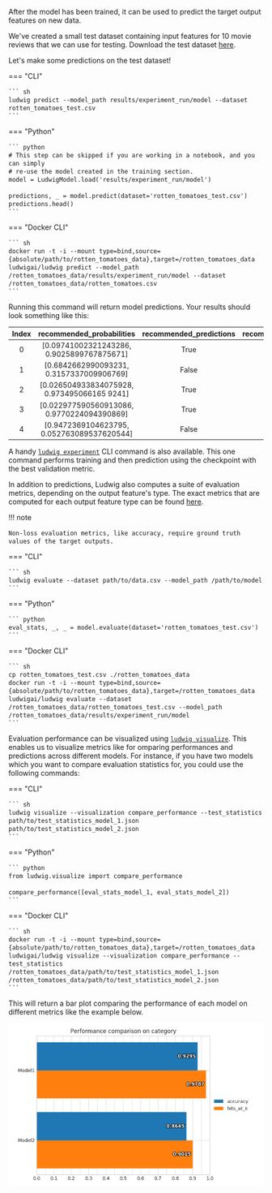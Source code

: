 After the model has been trained, it can be used to predict the target output features on new data.

We've created a small test dataset containing input features for 10 movie reviews that we can use for testing. Download the test dataset [here](./../data/rotten_tomatoes_test.csv).

Let's make some predictions on the test dataset!

=== "CLI"

    ``` sh
    ludwig predict --model_path results/experiment_run/model --dataset rotten_tomatoes_test.csv
    ```

=== "Python"

    ``` python
    # This step can be skipped if you are working in a notebook, and you can simply
    # re-use the model created in the training section.
    model = LudwigModel.load('results/experiment_run/model')

    predictions, _ = model.predict(dataset='rotten_tomatoes_test.csv')
    predictions.head()
    ```

=== "Docker CLI"

    ``` sh
    docker run -t -i --mount type=bind,source={absolute/path/to/rotten_tomatoes_data},target=/rotten_tomatoes_data ludwigai/ludwig predict --model_path /rotten_tomatoes_data/results/experiment_run/model --dataset /rotten_tomatoes_data/rotten_tomatoes.csv
    ```

Running this command will return model predictions. Your results should look something like this:

| Index |          recommended_probabilities          | recommended_predictions | recommended_probabilities_False | recommended_probabilities_True | recommended_probability |
| :---: | :-----------------------------------------: | :---------------------: | :-----------------------------: | :----------------------------: | :---------------------: |
|   0   |  [0.09741002321243286, 0.9025899767875671]  |          True           |            0.097410             |            0.902590            |        0.902590         |
|   1   |  [0.6842662990093231, 0.3157337009906769]   |          False          |            0.684266             |            0.315734            |        0.684266         |
|   2   | [0.026504933834075928, 0.973495066165 9241] |          True           |            0.026505             |            0.973495            |        0.973495         |
|   3   | [0.022977590560913086, 0.9770224094390869]  |          True           |            0.022978             |            0.977022            |        0.977022         |
|   4   | [0.9472369104623795, 0.052763089537620544]  |          False          |            0.947237             |            0.052763            |        0.947237         |

A handy [`ludwig experiment`](../../user_guide/api/LudwigModel/#experiment) CLI command is also available. This one command performs training and then prediction using the checkpoint with the best validation metric.

In addition to predictions, Ludwig also computes a suite of evaluation metrics, depending on the output feature's type.
The exact metrics that are computed for each output feature type can be found [here](../../configuration/features/supported_data_types).

!!! note

    Non-loss evaluation metrics, like accuracy, require ground truth values of the target outputs.

=== "CLI"

    ``` sh
    ludwig evaluate --dataset path/to/data.csv --model_path /path/to/model
    ```

=== "Python"

    ``` python
    eval_stats, _, _ = model.evaluate(dataset='rotten_tomatoes_test.csv')
    ```

=== "Docker CLI"

    ``` sh
    cp rotten_tomatoes_test.csv ./rotten_tomatoes_data
    docker run -t -i --mount type=bind,source={absolute/path/to/rotten_tomatoes_data},target=/rotten_tomatoes_data ludwigai/ludwig evaluate --dataset /rotten_tomatoes_data/rotten_tomatoes_test.csv --model_path /rotten_tomatoes_data/results/experiment_run/model
    ```

Evaluation performance can be visualized using [`ludwig visualize`](../../user_guide/api/visualization/). This enables us to visualize metrics like for omparing performances and predictions across different models. For instance, if you have two models which you want to compare evaluation statistics for, you could use the following commands:

=== "CLI"

    ``` sh
    ludwig visualize --visualization compare_performance --test_statistics path/to/test_statistics_model_1.json path/to/test_statistics_model_2.json
    ```

=== "Python"

    ``` python
    from ludwig.visualize import compare_performance

    compare_performance([eval_stats_model_1, eval_stats_model_2])
    ```

=== "Docker CLI"

    ``` sh
    docker run -t -i --mount type=bind,source={absolute/path/to/rotten_tomatoes_data},target=/rotten_tomatoes_data ludwigai/ludwig visualize --visualization compare_performance --test_statistics /rotten_tomatoes_data/path/to/test_statistics_model_1.json /rotten_tomatoes_data/path/to/test_statistics_model_2.json
    ```

This will return a bar plot comparing the performance of each model on different metrics like the example below.

![Performance Comparison](https://github.com/ludwig-ai/ludwig-docs/blob/master/docs/images/compare_performance.png?raw=true)
